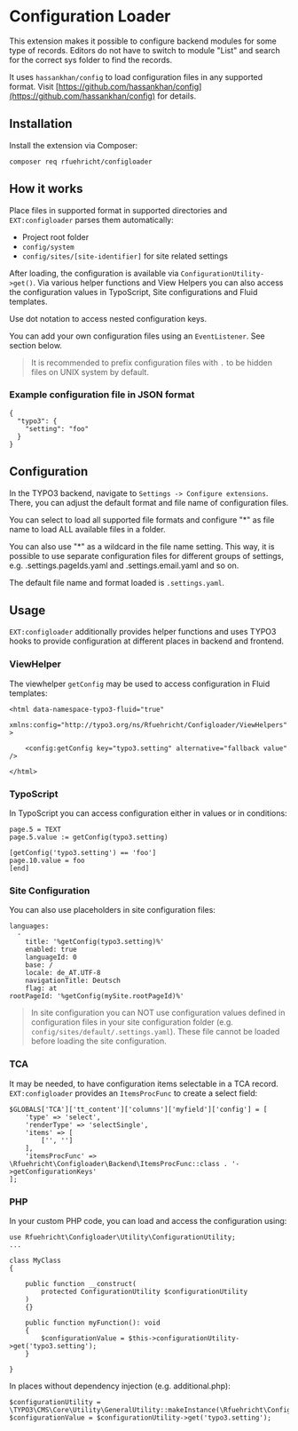 # Configuration Loader

This extension makes it possible to configure backend modules for some type of records.
Editors do not have to switch to module "List" and search for the correct sys folder to find the records.

It uses `hassankhan/config` to load configuration files in any supported format. Visit [https://github.com/hassankhan/config](https://github.com/hassankhan/config) for details.

## Installation

Install the extension via Composer:

```
composer req rfuehricht/configloader
```


## How it works

Place files in supported format in supported directories and `EXT:configloader` parses them automatically:

* Project root folder
* `config/system`
* `config/sites/[site-identifier]` for site related settings

After loading, the configuration is available via `ConfigurationUtility->get()`. Via various helper functions and View Helpers you can also access the configuration values in TypoScript, Site configurations and Fluid templates.

Use dot notation to access nested configuration keys.

You can add your own configuration files using an `EventListener`. See section below.

> It is recommended to prefix configuration files with `.` to be hidden files on UNIX system by default.

### Example configuration file in JSON format

```
{
  "typo3": {
    "setting": "foo"
  }
}
```

## Configuration

In the TYPO3 backend, navigate to `Settings -> Configure extensions`.
There, you can adjust the default format and file name of configuration files.

You can select to load all supported file formats and configure "*" as file name to load ALL available files in a folder.

You can also use "*" as a wildcard in the file name setting.
This way, it is possible to use separate configuration files for different groups of settings, e.g. .settings.pageIds.yaml and .settings.email.yaml and so on.

The default file name and format loaded is `.settings.yaml`.

## Usage

`EXT:configloader` additionally provides helper functions and uses TYPO3 hooks to provide configuration at different places in backend and frontend.

### ViewHelper

The viewhelper `getConfig` may be used to access configuration in Fluid templates:

```
<html data-namespace-typo3-fluid="true"
      xmlns:config="http://typo3.org/ns/Rfuehricht/Configloader/ViewHelpers"
>

    <config:getConfig key="typo3.setting" alternative="fallback value" />

</html>
```

### TypoScript

In TypoScript you can access configuration either in values or in conditions:

```
page.5 = TEXT
page.5.value := getConfig(typo3.setting)
```

```
[getConfig('typo3.setting') == 'foo']
page.10.value = foo
[end]
```

### Site Configuration

You can also use placeholders in site configuration files:

```
languages:
  -
    title: '%getConfig(typo3.setting)%'
    enabled: true
    languageId: 0
    base: /
    locale: de_AT.UTF-8
    navigationTitle: Deutsch
    flag: at
rootPageId: '%getConfig(mySite.rootPageId)%'
```

> In site configuration you can NOT use configuration values defined in
> configuration files in your site configuration folder (e.g. `config/sites/default/.settings.yaml`).
> These file cannot be loaded before loading the site configuration.

### TCA

It may be needed, to have configuration items selectable in a TCA record.
`EXT:configloader` provides an `ItemsProcFunc` to create a select field:

```
$GLOBALS['TCA']['tt_content']['columns']['myfield']['config'] = [
    'type' => 'select',
    'renderType' => 'selectSingle',
    'items' => [
        ['', '']
    ],
    'itemsProcFunc' => \Rfuehricht\Configloader\Backend\ItemsProcFunc::class . '->getConfigurationKeys'
];
```

### PHP

In your custom PHP code, you can load and access the configuration using:

```
use Rfuehricht\Configloader\Utility\ConfigurationUtility;
...

class MyClass
{

    public function __construct(
        protected ConfigurationUtility $configurationUtility
    )
    {}

    public function myFunction(): void
    {
        $configurationValue = $this->configurationUtility->get('typo3.setting');
    }

}
```

In places without dependency injection (e.g. additional.php):

```
$configurationUtility = \TYPO3\CMS\Core\Utility\GeneralUtility::makeInstance(\Rfuehricht\Configloader\Utility\ConfigurationUtility::class);
$configurationValue = $configurationUtility->get('typo3.setting');
```
